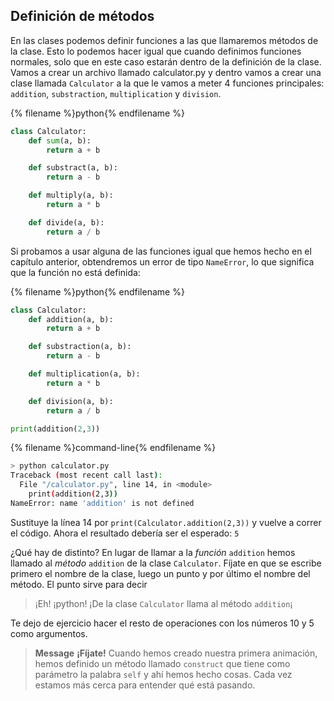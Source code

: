 ## Definición de métodos
En las clases podemos definir funciones a las que llamaremos métodos de la clase. Esto lo podemos hacer igual que cuando definimos funciones normales, solo que en este caso estarán dentro de la definición de la clase. Vamos a crear un archivo llamado calculator.py y dentro vamos a crear una clase llamada `Calculator` a la que le vamos a meter 4 funciones principales: `addition`, `substraction`, `multiplication` y `division`.


{% filename %}python{% endfilename %}
```python
class Calculator:
    def sum(a, b):
        return a + b

    def substract(a, b):
        return a - b

    def multiply(a, b):
        return a * b

    def divide(a, b):
        return a / b
```

Si probamos a usar alguna de las funciones igual que hemos hecho en el capítulo anterior, obtendremos un error de tipo `NameError`, lo que significa que la función no está definida:


{% filename %}python{% endfilename %}
```python
class Calculator:
    def addition(a, b):
        return a + b

    def substraction(a, b):
        return a - b

    def multiplication(a, b):
        return a * b

    def division(a, b):
        return a / b

print(addition(2,3))
```

{% filename %}command-line{% endfilename %}
```bash
> python calculator.py
Traceback (most recent call last):
  File "/calculator.py", line 14, in <module>
    print(addition(2,3))
NameError: name 'addition' is not defined

```

Sustituye la línea 14 por `print(Calculator.addition(2,3))` y vuelve a correr el código. Ahora el resultado debería ser el esperado: `5`

¿Qué hay de distinto? En lugar de llamar a la *función* `addition` hemos llamado al *método* `addition` de la clase `Calculator`. Fíjate en que se escribe primero el nombre de la clase, luego un punto y por último el nombre del método. El punto sirve para decir

> ¡Eh! ¡python! ¡De la clase `Calculator` llama al método `addition`¡

Te dejo de ejercicio hacer el resto de operaciones con los números 10 y 5 como argumentos. 

> **Message** **¡Fíjate!** Cuando hemos creado nuestra primera animación, hemos definido un método llamado `construct` que tiene como parámetro la palabra `self` y ahí hemos hecho cosas. Cada vez estamos más cerca para entender qué está pasando. 

